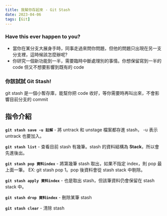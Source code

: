 ```yaml
---
title: 我幫你存起來 - Git Stash
date: 2023-04-06
tags: [Git]
---
```


### Have this ever happen to you?

- 當你在某分支大展身手時，同事走過來問你問題，但他的問題只出現在另一支分支裡，這時候該怎麼辦呢?
- 你研究一個新功能到一半，需要臨時中斷處理別的事情。你想保留寫到一半的 code 但又不想要影響到既有的 code

### 你該試試 Git Stash!

<!--more-->

git stash 是一個小暫存庫，能幫你把 code 收好，等你需要時再叫出來，不會影響目前分支的 commit

## 指令介紹

**`git stash save -u 註解`** - 將 untrack 和 unstage 檔案都存進 stash， -u 表示 untrack 也要加入。

**`git stash list`** - 查看目前 stash 有幾筆。stash 的資料結構為 **Stack**，所以會先進後出。

**`git stash pop 資料index`** - 將第幾筆 stash 取出，如果不指定 index，則 pop 最上面一筆。
EX: git stash pop 1。pop 後資料會從 stash stack 中剔除。

**`git stash apply 資料index`** - 也是取出 stash，但該筆資料仍會保留在 stash stack 中。

**`git stash drop 資料index`** - 刪除某筆 stash

**`git stash clear`** - 清除 stash
